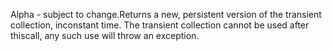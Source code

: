 Alpha - subject to change.Returns a new, persistent version of the transient collection, inconstant time. The transient collection cannot be used after thiscall, any such use will throw an exception.